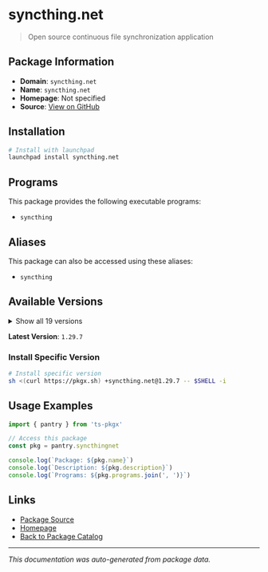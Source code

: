 # syncthing.net

> Open source continuous file synchronization application

## Package Information

- **Domain**: `syncthing.net`
- **Name**: `syncthing.net`
- **Homepage**: Not specified
- **Source**: [View on GitHub](https://github.com/pkgxdev/pantry/tree/main/projects/syncthing.net/package.yml)

## Installation

```bash
# Install with launchpad
launchpad install syncthing.net
```

## Programs

This package provides the following executable programs:

- `syncthing`

## Aliases

This package can also be accessed using these aliases:

- `syncthing`

## Available Versions

<details>
<summary>Show all 19 versions</summary>

- `1.29.7`, `1.29.6`, `1.29.5`, `1.29.4`, `1.29.3`
- `1.29.2`, `1.29.1`, `1.29.0`, `1.28.1`, `1.28.0`
- `1.27.12`, `1.27.11`, `1.27.10`, `1.27.9`, `1.27.8`
- `1.27.7`, `1.27.6`, `1.27.5`, `1.27.4`

</details>

**Latest Version**: `1.29.7`

### Install Specific Version

```bash
# Install specific version
sh <(curl https://pkgx.sh) +syncthing.net@1.29.7 -- $SHELL -i
```

## Usage Examples

```typescript
import { pantry } from 'ts-pkgx'

// Access this package
const pkg = pantry.syncthingnet

console.log(`Package: ${pkg.name}`)
console.log(`Description: ${pkg.description}`)
console.log(`Programs: ${pkg.programs.join(', ')}`)
```

## Links

- [Package Source](https://github.com/pkgxdev/pantry/tree/main/projects/syncthing.net/package.yml)
- [Homepage](#)
- [Back to Package Catalog](../package-catalog.md)

---

*This documentation was auto-generated from package data.*
